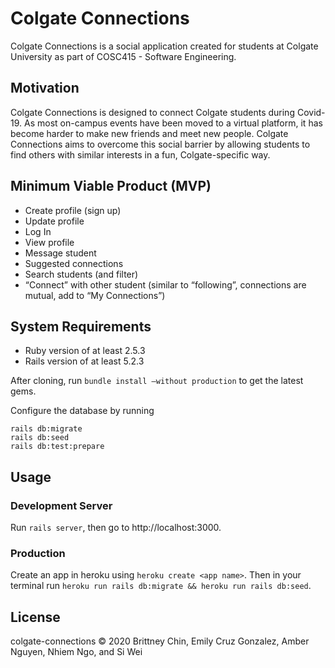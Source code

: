 # Colgate Connections
Colgate Connections is a social application created for students at Colgate University as part of COSC415 - Software Engineering.

## Motivation
Colgate Connections is designed to connect Colgate students during Covid-19. As most on-campus events have been moved to a virtual platform, it has become harder to make new friends and meet new people. Colgate Connections aims to overcome this social barrier by allowing students to find others with similar interests in a fun, Colgate-specific way.

## Minimum Viable Product (MVP)
* Create profile (sign up)
* Update profile
* Log In
* View profile
* Message student
* Suggested connections
* Search students (and filter)
* “Connect” with other student (similar to “following”, connections are mutual, add to “My Connections”)

## System Requirements
* Ruby version of at least 2.5.3
* Rails version of at least 5.2.3

After cloning, run `bundle install —without production` to get the latest gems.

Configure the database by running
```
rails db:migrate
rails db:seed
rails db:test:prepare
```

## Usage
### Development Server
Run `rails server`, then go to http://localhost:3000.

### Production
Create an app in heroku using `heroku create <app name>`.
Then in your terminal run `heroku run rails db:migrate && heroku run rails db:seed`.

## License
colgate-connections © 2020 Brittney Chin, Emily Cruz Gonzalez, Amber Nguyen, Nhiem Ngo, and Si Wei
